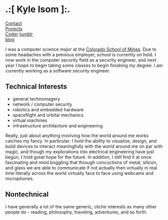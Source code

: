 .:[ Kyle Isom ]:.
=================

[Contact](/contact.html)   
[Projects](/projects.html)   
[Coder](http://www.brokenlcd.net)
[tumblr](http://brokenlcd.tumblr.com)   
[blog](/blog/)   

I was a computer science major at the 
[Colorado School of Mines](http://mines.edu). Due to some headaches with a 
previous employer, school is currently on hold. I now work in the computer 
security field as a security engineer, and next year I hope to begin taking 
some classes to begin finishing my degree. I am currently working as a
software security engineer.

Technical Interests
-------------------
* general technomagery
* network / computer security
* robotics and embedded hardware
* spaceflight and orbital mechanics
* virtual machines
* infrastructure architecture and engineering

Really, just about anything involving how the world around me works catches
my fancy. In particular: I hold the ability to visualize, design, and build 
devices to interact meaningfully with the world around me on par with magic, 
and though my explorations into electrical engineering have just begun, I 
hold great hope for the future. In addition, I still find it at once 
fascinating and mind boggling that through concoctions of metal, silicon, 
and glass we are able to communicate if not actually then virtually in real 
time literally across the world virtually face to face using webcams and 
microphones. 


Nontechnical
------------
I have generally a lot of the same generic, cliche interests as many other
people do - reading, philosophy, traveling, adventures, and so forth.



